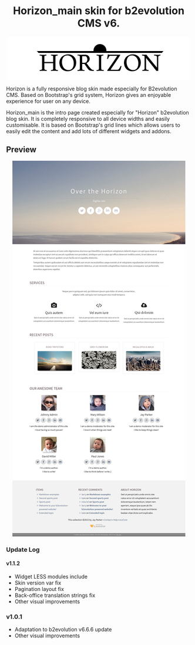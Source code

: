 <h1 align="center">Horizon_main skin for b2evolution CMS v6.</h1>

<p align="center"><img src="/images/Logos/horizon-logo-dark.png?raw=true"/></p>

Horizon is a fully responsive blog skin made especially for B2evolution CMS. Based on Bootstrap's grid system, Horizon gives an enjoyable experience for user on any device.

Horizon_main is the intro page created especially for "Horizon" b2evolution blog skin. It is completely responsive to all device widths and easily customisable. It is based on Bootstrap's grid lines which allows users to easily edit the content and add lots of different widgets and addons.
<h2>Preview</h2>
<p align="center"><img src="main_skinshot_01.png?raw=true"/></p>

### Update Log

#### v1.1.2
- Widget LESS modules include
- Skin version var fix
- Pagination layout fix
- Back-office translation strings fix
- Other visual improvements

### v1.0.1
- Adaptation to b2evolution v6.6.6 update
- Other visual improvements